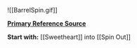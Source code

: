 ![[BarrelSpin.gif]]

[**Primary Reference Source**](https://www.youtube.com/watch?v=EpW_CW_04bA)

**Start with:**
[[Sweetheart]] into [[Spin Out]]
